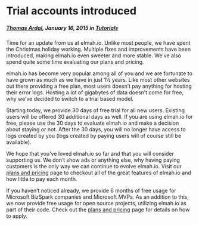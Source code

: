 # Trial accounts introduced##### [Thomas Ardal](http://elmah.io/about/), January 16, 2015 in [Tutorials](/category/tutorials/)Time for an update from us at elmah.io. Unlike most people, we have spent the Christmas holiday working. Multiple fixes and improvements have been introduced, making elmah.io even sweeter and more stable. We’ve also spend quite some time evaluating our plans and pricing.elmah.io has become very popular among all of you and we are fortunate to have grown as much as we have in just 1½ years. Like most other websites out there providing a free plan, most users doesn’t pay anything for hosting their error logs. Hosting a lot of gigabytes of data doesn’t come for free, why we’ve decided to switch to a trial based model.Starting today, we provide 30 days of free trial for all new users. Existing users will be offered 30 additional days as well. If you are using elmah.io for free, please use the 30 days to evaluate elmah.io and make a decision about staying or not. After the 30 days, you will no longer have access to logs created by you (logs created by paying users will of course still be available).We hope that you’ve loved elmah.io so far and that you will consider supporting us. We don’t show ads or anything else, why having paying customers is the only way we can continue to evolve elmah.io. Visit our [plans and pricing](https://elmah.io/pricing) page to checkout all of the great features of elmah.io and how little to pay each month.If you haven’t noticed already, we provide 6 months of free usage for Microsoft BizSpark companies and Microsoft MVPs. As an addition to this, we now provide free usage for open source projects, utilizing elmah.io as part of their code. Check out the [plans and pricing](https://elmah.io/pricing) page for details on how to apply.